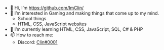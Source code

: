 - 👋 Hi, I’m https://github.com/ImClin/
- 👀 I’m interested in Gaming and making things that come up to my mind.
  - School things
  - HTML, CSS, JavaScript websites
- 🌱 I’m currently learning HTML, CSS, JavaScript, SQL, C# & PHP
- 📫 How to reach me:
  - Discord: [Clin#0001](https://discordapp.com/users/866047772980805652/)
